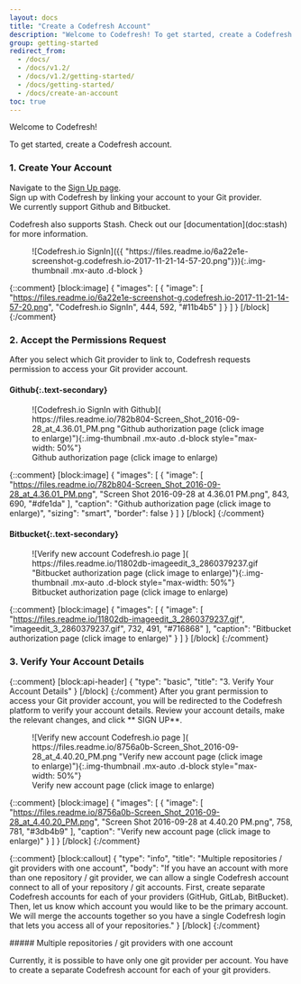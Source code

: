 ```yaml
---
layout: docs
title: "Create a Codefresh Account"
description: "Welcome to Codefresh! To get started, create a Codefresh account."
group: getting-started
redirect_from:
  - /docs/
  - /docs/v1.2/
  - /docs/v1.2/getting-started/
  - /docs/getting-started/
  - /docs/create-an-account
toc: true
---
```

Welcome to Codefresh! 

To get started, create a Codefresh account.

### 1. Create Your Account

Navigate to the [Sign Up page](https://g.codefresh.io).  
Sign up with Codefresh by linking your account to your Git provider.  
We currently support Github and Bitbucket.

<div class="bd-callout bd-callout-info" markdown="1">
Codefresh also supports Stash. Check out our [documentation](doc:stash) for more information.
</div>

<figure markdown="1">
![Codefresh.io SignIn]({{ "https://files.readme.io/6a22e1e-screenshot-g.codefresh.io-2017-11-21-14-57-20.png"}}){:.img-thumbnail .mx-auto .d-block }
</figure>

{::comment}
[block:image]
{
  "images": [
    {
      "image": [
        "https://files.readme.io/6a22e1e-screenshot-g.codefresh.io-2017-11-21-14-57-20.png",
        "Codefresh.io SignIn",
        444,
        592,
        "#11b4b5"
      ]
    }
  ]
}
[/block]
{:/comment}

### 2. Accept the Permissions Request
After you select which Git provider to link to, Codefresh requests permission to access your Git provider account.

#### **Github**{:.text-secondary}
<figure markdown="1">
![Codefresh.io SignIn with Github]( https://files.readme.io/782b804-Screen_Shot_2016-09-28_at_4.36.01_PM.png "Github authorization page (click image to enlarge)"){:.img-thumbnail .mx-auto .d-block style="max-width: 50%"}
<figcaption class="text-center">
Github authorization page (click image to enlarge)
</figcaption>
</figure>

{::comment}
[block:image]
{
  "images": [
    {
      "image": [
        "https://files.readme.io/782b804-Screen_Shot_2016-09-28_at_4.36.01_PM.png",
        "Screen Shot 2016-09-28 at 4.36.01 PM.png",
        843,
        690,
        "#dfe1da"
      ],
      "caption": "Github authorization page (click image to enlarge)",
      "sizing": "smart",
      "border": false
    }
  ]
}
[/block]
{:/comment}

#### **Bitbucket**{:.text-secondary}
<figure markdown="1">
![Verify new account Codefresh.io page ]( https://files.readme.io/11802db-imageedit_3_2860379237.gif "Bitbucket authorization page (click image to enlarge)"){:.img-thumbnail .mx-auto .d-block style="max-width: 50%"}
<figcaption class="text-center">
Bitbucket authorization page (click image to enlarge)
</figcaption>
</figure>

{::comment}
[block:image]
{
  "images": [
    {
      "image": [
        "https://files.readme.io/11802db-imageedit_3_2860379237.gif",
        "imageedit_3_2860379237.gif",
        732,
        491,
        "#716868"
      ],
      "caption": "Bitbucket authorization page (click image to enlarge)"
    }
  ]
}
[/block]
{:/comment}

### 3. Verify Your Account Details
{::comment}
[block:api-header]
{
  "type": "basic",
  "title": "3. Verify Your Account Details"
}
[/block]
{:/comment}
After you grant permission to access your Git provider account, you will be redirected to the Codefresh platform to verify your account details. Review your account details, make the relevant changes, and click ** SIGN UP**. 

<figure markdown="1">
![Verify new account Codefresh.io page ]( https://files.readme.io/8756a0b-Screen_Shot_2016-09-28_at_4.40.20_PM.png "Verify new account page (click image to enlarge)"){:.img-thumbnail .mx-auto .d-block style="max-width: 50%"}
<figcaption class="text-center">
Verify new account page (click image to enlarge)
</figcaption>
</figure>

{::comment}
[block:image]
{
  "images": [
    {
      "image": [
        "https://files.readme.io/8756a0b-Screen_Shot_2016-09-28_at_4.40.20_PM.png",
        "Screen Shot 2016-09-28 at 4.40.20 PM.png",
        758,
        781,
        "#3db4b9"
      ],
      "caption": "Verify new account page (click image to enlarge)"
    }
  ]
}
[/block]
{:/comment}

{::comment}
[block:callout]
{
  "type": "info",
  "title": "Multiple repositories / git providers with one account",
  "body": "If you have an account with more than one repository / git provider, we can allow a single Codefresh account connect to all of your repository / git accounts. First, create separate Codefresh accounts for each of your providers (GitHub, GitLab, BitBucket). Then, let us know which account you would like to be the primary account. We will merge the accounts together so you have a single Codefresh login that lets you access all of your repositories."
}
[/block]
{:/comment}

<div class="bd-callout bd-callout-info" markdown="1">
##### Multiple repositories / git providers with one account

Currently, it is possible to have only one git provider per account. You have to create a separate Codefresh account for each of your git providers.
</div>
